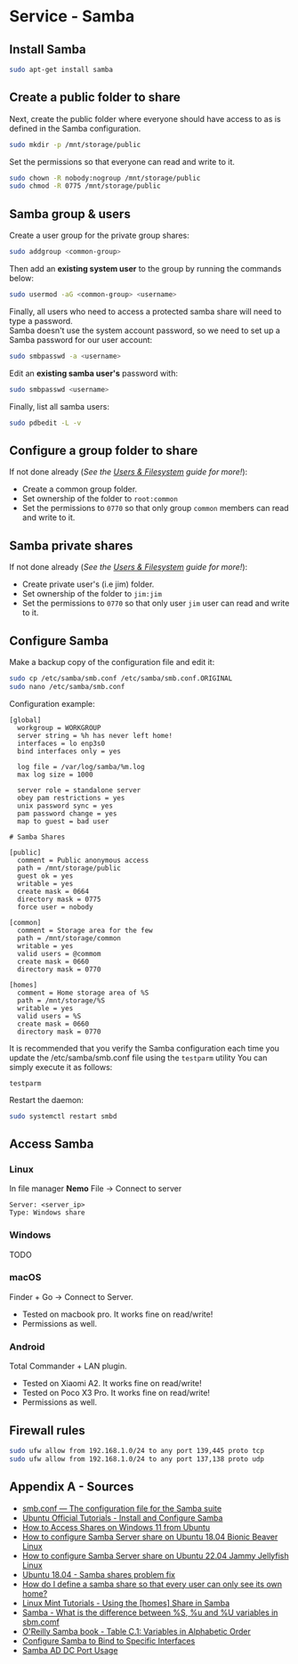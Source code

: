 # Service - Samba

## Install Samba

```bash
sudo apt-get install samba
```

## Create a public folder to share

Next, create the public folder where everyone should have access to as is defined in the Samba configuration.
```bash
sudo mkdir -p /mnt/storage/public
```

Set the permissions so that everyone can read and write to it.
```bash
sudo chown -R nobody:nogroup /mnt/storage/public
sudo chmod -R 0775 /mnt/storage/public
```

## Samba group & users

Create a user group for the private group shares:
```bash
sudo addgroup <common-group>
```

Then add an **existing system user** to the group by running the commands below:
```bash
sudo usermod -aG <common-group> <username>
```

Finally, all users who need to access a protected samba share will need to type a password.  
Samba doesn't use the system account password, so we need to set up a Samba password for our user account:
```bash
sudo smbpasswd -a <username>
```

Edit an **existing samba user's** password with:
```bash
sudo smbpasswd <username>
```

Finally, list all samba users:
```bash
sudo pdbedit -L -v
```

## Configure a group folder to share

If not done already (_See the [Users & Filesystem](System%20-%20Users%20&%20Filesystem%20Layout.md)  guide for more!_): 
- Create a common group folder.
- Set ownership of the folder to `root:common`
- Set the permissions to `0770` so that only group `common` members can read and write to it.

## Samba private shares

If not done already (_See the [Users & Filesystem](System%20-%20Users%20&%20Filesystem%20Layout.md) guide for more!_): 
- Create private user's (i.e jim) folder.
- Set ownership of the folder to `jim:jim`
- Set the permissions to `0770` so that only user `jim` user can read and write to it.

## Configure Samba

Make a backup copy of the configuration file and edit it:
```bash
sudo cp /etc/samba/smb.conf /etc/samba/smb.conf.ORIGINAL
sudo nano /etc/samba/smb.conf
```

Configuration example:
```
[global]
  workgroup = WORKGROUP
  server string = %h has never left home!
  interfaces = lo enp3s0
  bind interfaces only = yes

  log file = /var/log/samba/%m.log
  max log size = 1000

  server role = standalone server
  obey pam restrictions = yes
  unix password sync = yes
  pam password change = yes
  map to guest = bad user

# Samba Shares

[public]
  comment = Public anonymous access
  path = /mnt/storage/public
  guest ok = yes
  writable = yes
  create mask = 0664
  directory mask = 0775
  force user = nobody

[common]
  comment = Storage area for the few
  path = /mnt/storage/common
  writable = yes
  valid users = @commom
  create mask = 0660
  directory mask = 0770

[homes]
  comment = Home storage area of %S
  path = /mnt/storage/%S
  writable = yes
  valid users = %S
  create mask = 0660
  directory mask = 0770
```

It is  recommended that you verify the Samba configuration each time you update the /etc/samba/smb.conf file using the `testparm` utility
You can simply execute it as follows:
```
testparm
```

Restart the daemon:
```bash
sudo systemctl restart smbd
```

## Access Samba

### Linux

In file manager **Nemo** File -> Connect to server
```
Server: <server_ip>
Type: Windows share
```

### Windows
TODO

### macOS

Finder + Go -> Connect to Server.
- Tested on macbook pro. It works fine on read/write!
- Permissions as well.

### Android

Total Commander + LAN plugin.
- Tested on Xiaomi A2. It works fine on read/write!
- Tested on Poco X3 Pro. It works fine on read/write!
- Permissions as well.

## Firewall rules

```bash
sudo ufw allow from 192.168.1.0/24 to any port 139,445 proto tcp
sudo ufw allow from 192.168.1.0/24 to any port 137,138 proto udp
```

## Appendix A - Sources

- [smb.conf — The configuration file for the Samba suite](https://www.samba.org/samba/docs/current/man-html/smb.conf.5.html)
- [Ubuntu Official Tutorials - Install and Configure Samba](https://ubuntu.com/tutorials/install-and-configure-samba)
- [How to Access Shares on Windows 11 from Ubuntu](https://websiteforstudents.com/how-to-access-shares-on-windows-11-from-ubuntu/)
- [How to configure Samba Server share on Ubuntu 18.04 Bionic Beaver Linux](https://linuxconfig.org/how-to-configure-samba-server-share-on-ubuntu-18-04-bionic-beaver-linux)
- [How to configure Samba Server share on Ubuntu 22.04 Jammy Jellyfish Linux](https://linuxconfig.org/how-to-configure-samba-server-share-on-ubuntu-22-04-jammy-jellyfish-linux)
- [Ubuntu 18.04 - Samba shares problem fix](https://www.dedoimedo.com/computers/ubuntu-beaver-samba-shares.html)
- [How do I define a samba share so that every user can only see its own home?](https://unix.stackexchange.com/questions/36853/how-do-i-define-a-samba-share-so-that-every-user-can-only-see-its-own-home)
- [Linux Mint Tutorials - Using the \[homes\] Share in Samba](https://forums.linuxmint.com/viewtopic.php?f=42&t=77063&sid=464f3d114dc81a360b841436997d9edc)
- [Samba - What is the difference between %S, %u and %U variables in sbm.comf](https://lists.samba.org/archive/samba/2012-November/169927.html)
- [O'Reilly Samba book - Table C.1: Variables in Alphabetic Order](https://www.oreilly.com/openbook/samba/book/appc_01.html#appc-88529)
- [Configure Samba to Bind to Specific Interfaces](https://wiki.samba.org/index.php/Configure_Samba_to_Bind_to_Specific_Interfaces)
- [Samba AD DC Port Usage](https://wiki.samba.org/index.php/Samba_AD_DC_Port_Usage)
